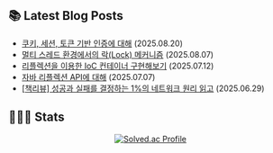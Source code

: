 <h2>📚 Latest Blog Posts </h2>

<!-- BLOG-POST-LIST:START -->
- [쿠키, 세션, 토큰 기반 인증에 대해](https://ego2-1.tistory.com/40) (2025.08.20)
- [멀티 스레드 환경에서의 락(Lock) 메커니즘](https://ego2-1.tistory.com/39) (2025.08.07)
- [리플렉션을 이용한 IoC 컨테이너 구현해보기](https://ego2-1.tistory.com/38) (2025.07.12)
- [자바 리플렉션 API에 대해](https://ego2-1.tistory.com/37) (2025.07.07)
- [[책리뷰] 성공과 실패를 결정하는 1%의 네트워크 원리 읽고](https://ego2-1.tistory.com/36) (2025.06.29)
<!-- BLOG-POST-LIST:END -->

<h2>🧑🏻‍💻 Stats </h2>

<div align="left" style="display: flex; justify-content: center; align-items: center; gap: 20px;">
    <a href="https://solved.ac/ljb5054/">
    <img src="http://mazassumnida.wtf/api/v2/generate_badge?boj=ljb5054" alt="Solved.ac Profile"/>
  </a>
</div>
